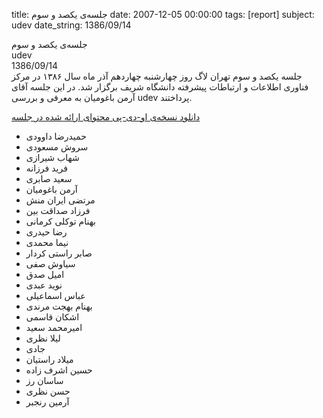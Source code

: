 title: جلسه‌ی یکصد و سوم
date: 2007-12-05 00:00:00
tags: [report]
subject: udev
date_string: 1386/09/14


<div class="title">
	جلسه‌ی یکصد و سوم
</div>

<div class="subject">
udev
</div>

<div class="date">
1386/09/14
</div>

<div class="body">
جلسه یکصد و سوم تهران لاگ روز چهارشنبه چهاردهم آذر ماه سال ۱۳۸۶ در مرکز فناوری اطلاعات و ارتباطات پیشرفته دانشگاه شریف برگزار شد. در این جلسه آقای آرمن باغومیان به معرفی و بررسی udev پرداختند.
</div>

<a href="/presentations/86_9_14_udev.odp" class="attachment">دانلود نسخه‌ی او-دی-پی محتوای ارائه شده در جلسه</a>

<ul class="members bullet">
<li>حمیدرضا داوودی</li>
<li>سروش مسعودی</li>
<li>شهاب شیرازی</li>
<li>فرید فرزانه</li>
<li>سعید صابری</li>
<li>آرمن باغومیان</li>
<li>مرتضی ایران‌ منش</li>
<li>فرزاد صداقت بین</li>
<li>بهنام توکلی کرمانی</li>
<li>رضا حیدری</li>
<li>نیما محمدی</li>
<li>صابر راستی کردار</li>
<li>سیاوش صفی</li>
<li>امیل صدق</li>
<li>نوید عبدی</li>
<li>عباس اسماعیلی</li>
<li>بهنام بهجت مرندی</li>
<li>اشکان قاسمی</li>
<li>امیرمحمد سعید</li>
<li>لیلا نظری</li>
<li>جادی</li>
<li>میلاد راستیان</li>
<li>حسین اشرف ‌زاده</li>
<li>ساسان رز</li>
<li>حسن نظری</li>
<li>آرمین رنجبر</li>
</ul>
<br />
<br />

